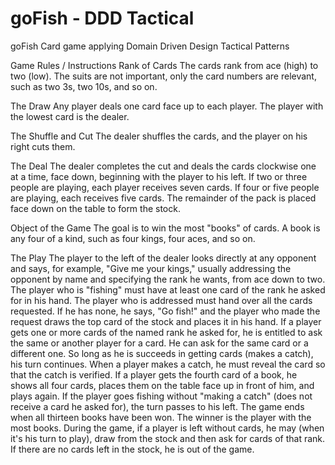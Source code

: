 # goFish - DDD Tactical
goFish Card game applying Domain Driven Design Tactical Patterns

Game Rules / Instructions
Rank of Cards
The cards rank from ace (high) to two (low). The suits are not important, only the card numbers are relevant, such as two 3s, two 10s, and so on.

The Draw
Any player deals one card face up to each player. The player with the lowest card is the dealer.

The Shuffle and Cut
The dealer shuffles the cards, and the player on his right cuts them.

The Deal
The dealer completes the cut and deals the cards clockwise one at a time, face down, beginning with the player to his left. 
If two or three people are playing, each player receives seven cards. 
If four or five people are playing, each receives five cards. 
The remainder of the pack is placed face down on the table to form the stock.

Object of the Game
The goal is to win the most "books" of cards. A book is any four of a kind, such as four kings, four aces, and so on.

The Play
The player to the left of the dealer looks directly at any opponent and says, for example, "Give me your kings," usually addressing the opponent by name and specifying the rank he wants, from ace down to two. 
The player who is "fishing" must have at least one card of the rank he asked for in his hand. 
The player who is addressed must hand over all the cards requested. 
If he has none, he says, "Go fish!" and the player who made the request draws the top card of the stock and places it in his hand.
If a player gets one or more cards of the named rank he asked for, he is entitled to ask the same or another player for a card. 
He can ask for the same card or a different one. So long as he is succeeds in getting cards (makes a catch), his turn continues. 
When a player makes a catch, he must reveal the card so that the catch is verified. 
If a player gets the fourth card of a book, he shows all four cards, places them on the table face up in front of him, and plays again.
If the player goes fishing without "making a catch" (does not receive a card he asked for), the turn passes to his left.
The game ends when all thirteen books have been won. The winner is the player with the most books. During the game, if a player is left without cards, he may (when it's his turn to play), draw from the stock and then ask for cards of that rank. If there are no cards left in the stock, he is out of the game.
